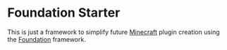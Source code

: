 # Foundation Starter

This is just a framework to simplify future [Minecraft](http://www.minecraft.net) plugin creation using the [Foundation](http://www.github.com/Magnum97/Foundation) framework.